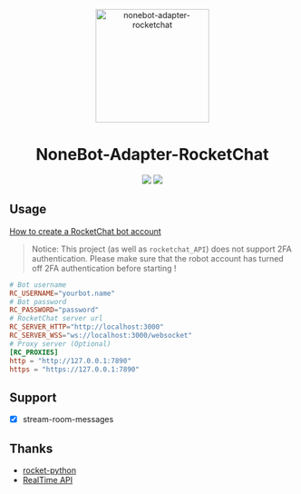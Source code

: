 <p align="center"> 
  <img  src="./docs/images/logo.png" width="200" height="200" alt="nonebot-adapter-rocketchat" />
</p>

<h1 align="center">
  NoneBot-Adapter-RocketChat
</h1>

<p align="center">
  <img src="https://img.shields.io/github/v/release/IUnlimit/nonebot-adapter-rocketchat?label=version">
  <a alt="License" href="https://www.gnu.org/licenses/agpl-3.0.en.html"><image src="https://img.shields.io/badge/license-AGPLv3-4EB1BA.svg"></image></a>
</p>

## Usage

[How to create a RocketChat bot account](https://developer.rocket.chat/bots/creating-your-own-bot-from-scratch) 

> Notice: This project (as well as `rocketchat_API`) does not support 2FA authentication. Please make sure that the robot account has turned off 2FA authentication before starting !

```toml
# Bot username
RC_USERNAME="yourbot.name"
# Bot password
RC_PASSWORD="password"
# RocketChat server url
RC_SERVER_HTTP="http://localhost:3000"
RC_SERVER_WSS="ws://localhost:3000/websocket"
# Proxy server (Optional)
[RC_PROXIES]
http = "http://127.0.0.1:7890"
https = "https://127.0.0.1:7890"
```

## Support

- [x] stream-room-messages

## Thanks

- [rocket-python](https://github.com/Pipoline/rocket-python)
- [RealTime API](https://github.com/hynek-urban/rocketchat-async)